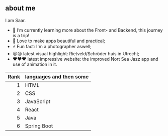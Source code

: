 ## about me

I am Saar. 

- 🌱 I’m currently learning more about the Front- and Backend, this journey is a trip!
- 📌 Love to make apps beautiful and practical;
- ⚡ Fun fact: I'm a photographer aswell;
- 😍😍 latest visual highlight: Rietveld/Schröder huis in Utrecht;
- ❤️❤️❤️ latest impressive website: the improved Nort Sea Jazz app and use of animation in it.




| Rank | languages and then some |
|-----:|-------------------------|
|     1|   HTML                  |
|     2|   CSS                   |
|     3|   JavaScript            |
|     4|   React                 |
|     5|   Java                  |
|     6|   Spring Boot           |

